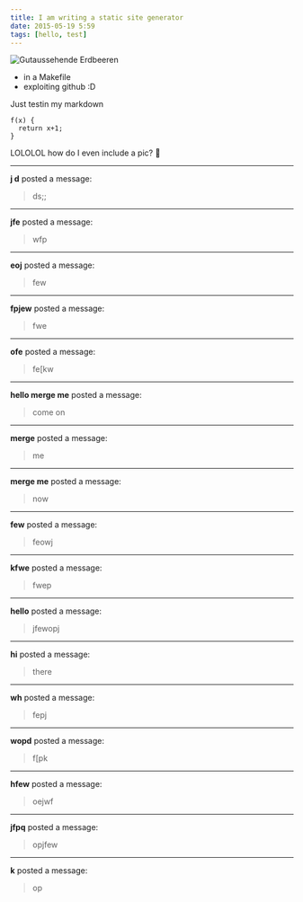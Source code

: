 ```yaml
---
title: I am writing a static site generator
date: 2015-05-19 5:59
tags: [hello, test]
---
```


![Gutaussehende Erdbeeren](http://box.linse.me/pics/erdbeeren.png)

- in a Makefile
- exploiting github :D

Just testin my markdown

    f(x) {
      return x+1;
    }

LOLOLOL how do I even include a pic?
🎂






____

**j d** posted a message:

> ds;;




____

**jfe** posted a message:

> wfp




____

**eoj** posted a message:

> few




____

**fpjew** posted a message:

> fwe





____

**ofe** posted a message:

> fe[kw





____

**hello merge me** posted a message:

> come on





____

**merge** posted a message:

> me





____

**merge me** posted a message:

> now





____

**few** posted a message:

> feowj





____

**kfwe** posted a message:

> fwep





____

**hello** posted a message:

> jfewopj





____

**hi** posted a message:

> there





____

**wh** posted a message:

> fepj





____

**wopd** posted a message:

> f[pk





____

**hfew** posted a message:

> oejwf





____

**jfpq** posted a message:

> opjfew





____

**k** posted a message:

> op


